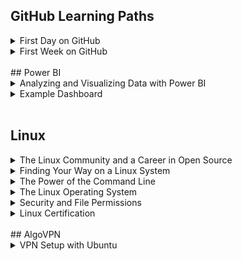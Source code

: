 ## GitHub Learning Paths
<details>
  <summary>First Day on GitHub</summary><br>
  <ul>
    <li><b>Introduction to GitHub:</b> This went over the basics of GitHub. I assigned myself to an issue, and went through processes like creating branches and pull requests, and merging those pull requests.</li>
    <li><b>Communication using Markdown:</b> With the help of this section, I used Markdown formatting to create lists, add headings, include images and links, and apply emphasis to text.</li>
    <li><b>Uploading Your Project to GitHub:</b> For this last section of my first day I prepared a project and uploaded it to a private repository.</li>
  </ul>
 </details>
<details>
  <summary>First Week on GitHub</summary><br>
  <ul>
    <li><b>GitHub Pages:</b> In this section I created a GitHub Pages site and customized it with blogs and other items using pull requests.</li>
    <li><b>Reviewing pull requests:</b> As part of this module I assigned myself to, commented on, and merged various pull requests, including looking at reviews and applying suggestions.</li>
    <li><b>Managing merge conflicts:</b> In this section I created conflicts and merged pull requests once those conflicts were resolved.</li>
    <li><b>Securing your workflows:</b> For this last section I enabled repository settings and updated the dependcy in order to secure my workflow.</li>
  </ul>
</details>

<br>
## Power BI
<details>
  <summary>Analyzing and Visualizing Data with Power BI</summary><br>
  This is a copy of the syllabus for my Power BI course:<br>
  <img src="EdxCourse.jpeg" alt="Power BI Syllabus"><br><br>
  
  Here's a breakdown of each chapter:
  <ul>
    <li><b>Introduction:</b> This provided an overview of how Power BI works, including the tools and community that are available for support.</li>
    <li><b>Power BI Desktop Data Transformations:</b> This chapter was about learning to handle data using Power BI Desktop. Specifically I practiced importing data from databases or other sources, editing for certain data types, transforming columns, and pulling only certain data using query parameters.</li>
    <li><b>Power BI Desktop Modeling:</b> In this module I learned about how to manipulate data in the Power BI Desktop. This included creating new calculated columns or measures, filtering data, and learning about how to create and manipulate new data within the application.</li>
    <li><b>Power BI Desktop Visualization:</b> For this section I created and worked with various visualizations including pie charts, treemaps, slicers, maps, waterfalls, scatter plots, gauges, and other elements.</li>
    <li><b>Power BI Service:</b> This section focused on creating and sharing dashboards. Skills I gained included learning how to pin and arrange different elements into a dashboard and publishing that dashboard to the web.</li>
    <li><b>Working with Excel:</b> This module helped to teach me about how Excel and Power BI work together. This included importing Excel data into Power BI, analyzing that data, and being able to pin data directly from Excel into Power BI.</li>
    <li><b>Direct Connectivity:</b> This chapter was about using Power BI to connect to other data sources and extract data to analyze from them. As part of this section, I connected to a SQL database and used data from there to create visualizations and reports.</li>
    <li><b>Developer API:</b> In this chapter I learned that Power BI can integrate with other applications to pull data and create custom visualizations. Specifically, I downloaded visuals such as Sunburst or Radar for this purpose.</li>
    <li><b>Mobile App:</b> In this last module I learned about mobile access to Power BI, and learned how to modify reports and dashboards to be viewed on a mobile device.</li>
  </ul>
</details>
<details>
  <summary>Example Dashboard</summary><br>
  As part of my Power BI training I created an example dashboard using the <a href="https://docs.microsoft.com/en-us/power-bi/sample-retail-analysis">Retail Analysis</a> sample dataset from Microsoft. A video of me explaining my dashboard can be found <a href="https://youtu.be/M_BMv8Bf7pQ">here</a>.<br><br>
  My dashboard was creating using data collected from a retail business with two chains. My analyses mostly focused on sales or profit, and I also included one section focusing on business by geographic location and one section comparing newer stores to previously existing stores. <br><br>
  <img src= "Dashboard1.png" alt="Power BI Dashboard"><br>
  <img src= "Dashboard2.png" alt="Power BI Dashboard"><br><br>
  <img src= "Dashboard3.png" alt="Power BI Dashboard"><br><br>
  <img src= "Dashboard4.png" alt="Power BI Dashboard"><br>
</details><br>

## Linux
<details>
  <summary>The Linux Community and a Career in Open Source</summary><br>
  <ul>
    <li><b>Linux Evolution and Popular Operating Systems: </b>Gained an understanding of distributions in the Linux operating system and learned about popoular distributions. I also looked at embedded systems and learned more about how Linux has empowered computer workloads in the cloud. Finally, I used the command line to connect to a remote server using SSH, and ran some simple commands such as whoami, ls, pwd, last, uptime, and man.</li>
    <li><b>Major Open-Source Applications: </b>For this section I learned more about open-source applications that use Linux, including browsers, email clients and office applications. We also learned about Linux server applications such as Apache, MySQL and NGINX in addition to a few scripting languages. Lastly we talked about package management, and installed RPM and DEB packages on a remote server. </li>
    <li><b>Open-Source Software and Licensing: </b>This section expanded upon what it means for something to be open source and the different types of open-source licenses that exist.</li>
    <li><b>ICT Skills and Working in Linux: </b>Learned about using a Linux desktop in terms of configuration, web usage, and privacy.I also learned more about accessing the command line by setting up an SSH connection to a remote host via my local macOS terminal, and used commands to determine which distribution I was running.</li>
  </ul>
</details>
<details>
  <summary>Finding Your Way on a Linux System</summary><br>
  <ul>
    <li><b>Command Line Basics: </b>Navigating the command line with commands such as pwd, cd, w, and last; setting, locating, and using variables; and how to properly use quotations or other syntax.</li>
    <li><b>Using the Command Line to Get Help: </b>Accessing documentation such as man or info pages to learn more about a commmand or file. </li>
    <li><b>Using Directories and Listing Files: </b>Learning about the Linux filesystem hierarcy in addition to moving around teh filesystem or between directories. Also learned about hidden files, a user's home directory, and absolute and relative paths.</li>
    <li><b>Creating, Moving, and Deleting Files: </b>Learned how to create, move, and delete files and directories. Also looked at how globbing can be used to search for or select certain files or directories.</li>
  </ul>
</details>
<details>
  <summary>The Power of the Command Line</summary><br>
  <ul>
    <li><b>Archiving Files on the Command Line: </b>Creating an archive using the command line, and then adding or extracting files from an archive. Also used compression to reduce file sizes.</li>
    <li><b>Searching and Extracting Data from Files: </b>Looked at command line pipes, regular expressions, and using I/O redirection to create files from a command or to read input into a command from a file.</li>
    <li><b>Turning Commands into a Script: </b>Learned about basic shell scripting and common text editors nano and vim.</li>
  </ul>
 </details>
 <details>
  <summary>The Linux Operating System</summary><br>
  <ul>
    <li><b>Choosing an Operating System: </b>Observed the differences between Windows, OS X, and Linux. We also examined the distribution lifecycle to help understand how to a Linux distribution for a specific use case.</li>
    <li><b>Understanding Computer Hardware: </b>Worked to understand how hardware components such as the processor, the motherboard, data storage, and memory work together with the help of drivers. Also used commands including, df, lscpu, lshw, dmidecode, and free to get more information about the hardware.</li>
    <li><b>Where Data is Stored: </b>Knowing where configuration data is stored and where to find process data, in addition to using kernel message to troubleshoot hardware device issues. Also learned about logs and the curl command as a method to find more information or troubleshoot.</li>
    <li><b>Your Computer on the Network: </b>Gained a general understanding of networks, routers, and the internet; how data moves through the network, and how Linux operates on the network. Used DNS configuration and examined network settings using commands such as ipconfig.</li>
  </ul>
 </details>
 <details>
  <summary>Security and File Permissions</summary><br>
  <ul>
    <li><b>Basic Security and Identifying User Types: </b>Compared root and standard users and used the sudo command to elevate permissions for standard users. Also compared standard users to system or service users. </li>
    <li><b>Creating Users and Groups: </b>Learned more about how to manage a Linux system by creating or modifying users and groups. Also looked at user IDs in the Linux operating system and used the command line to determine UID and GID schemes.</li>
    <li><b>Managing File Permissions and Ownership: </b>Modified ownership and modes of files and directories to restrict access to those items.</li>
    <li><b>Special Directories and Files: </b>Created temporary files and looked at the differences between directories depending on file holding needs. Also used symbolic links to reference files or directories, and learned how to work with those when filenames change.</li>
  </ul>
 </details>
 <details>
  <summary>Linux Certification</summary><br>
  <img src= "doc.png" alt="Linux Certification"><br>
 </details>
 
 <br>
## AlgoVPN
<details>
  <summary>VPN Setup with Ubuntu</summary><br>
  I used Ubuntu via VirtualBox to set up an AlgoVPN with Digital Ocean. WireGuard was used to activate and deactivate the VPN. The following image shows my IP address before activating the VPN, and then after. You can see that the IP address in the second image matches the IP address shown for my Digital Ocean droplet.<br><br>
  <img src="vpn_proof.png"><br>
         
